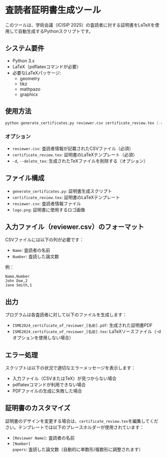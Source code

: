 # 査読者証明書生成ツール

このツールは、学術会議（ICISIP 2025）の査読者に対する証明書をLaTeXを使用して自動生成するPythonスクリプトです。

## システム要件

- Python 3.x
- LaTeX（pdflatexコマンドが必要）
- 必要なLaTeXパッケージ:
  - geometry
  - tikz
  - mathpazo
  - graphicx

## 使用方法

```bash
python generate_certificates.py reviewer.csv certificate_review.tex [-d]
```

### オプション
- `reviewer.csv`: 査読者情報が記載されたCSVファイル（必須）
- `certificate_review.tex`: 証明書のLaTeXテンプレート（必須）
- `-d`, `--delete_tex`: 生成されたTeXファイルを削除する（オプション）

## ファイル構成

- `generate_certificates.py`: 証明書生成スクリプト
- `certificate_review.tex`: 証明書のLaTeXテンプレート
- `reviewer.csv`: 査読者情報ファイル
- `logo.png`: 証明書に使用するロゴ画像

## 入力ファイル（reviewer.csv）のフォーマット

CSVファイルには以下の列が必要です：

- `Name`: 査読者の名前
- `Number`: 査読した論文数

例：
```csv
Name,Number
John Doe,2
Jane Smith,1
```

## 出力

プログラムは各査読者に対して以下のファイルを生成します：

- `ISME2024_certificate_of_reviewer_[名前].pdf`: 生成された証明書PDF
- `ISME2024_certificate_of_reviewer_[名前].tex`: LaTeXソースファイル（-dオプションを使用しない場合）

## エラー処理

スクリプトは以下の状況で適切なエラーメッセージを表示します：

- 入力ファイル（CSVまたはTeX）が見つからない場合
- pdflatexコマンドが利用できない場合
- PDFファイルの生成に失敗した場合

## 証明書のカスタマイズ

証明書のデザインを変更する場合は、`certificate_review.tex`を編集してください。テンプレートでは以下のプレースホルダーが使用されています：

- `[Reviewer Name]`: 査読者の名前
- `[Number] papers`: 査読した論文数（自動的に単数形/複数形に調整されます）